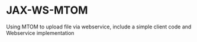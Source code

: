 JAX-WS-MTOM
===========

Using MTOM to upload file via webservice, include a simple client code and Webservice implementation

